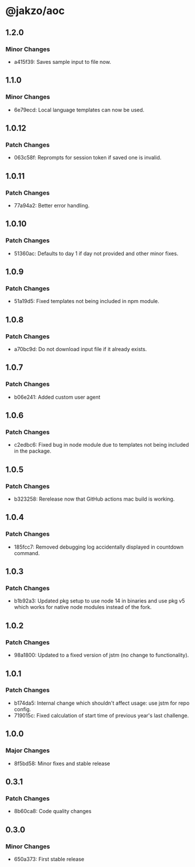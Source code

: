 # @jakzo/aoc

## 1.2.0

### Minor Changes

- a415f39: Saves sample input to file now.

## 1.1.0

### Minor Changes

- 6e79ecd: Local language templates can now be used.

## 1.0.12

### Patch Changes

- 063c58f: Reprompts for session token if saved one is invalid.

## 1.0.11

### Patch Changes

- 77a94a2: Better error handling.

## 1.0.10

### Patch Changes

- 51360ac: Defaults to day 1 if day not provided and other minor fixes.

## 1.0.9

### Patch Changes

- 51a19d5: Fixed templates not being included in npm module.

## 1.0.8

### Patch Changes

- a70bc9d: Do not download input file if it already exists.

## 1.0.7

### Patch Changes

- b06e241: Added custom user agent

## 1.0.6

### Patch Changes

- c2edbc6: Fixed bug in node module due to templates not being included in the package.

## 1.0.5

### Patch Changes

- b323258: Rerelease now that GitHub actions mac build is working.

## 1.0.4

### Patch Changes

- 185fcc7: Removed debugging log accidentally displayed in countdown command.

## 1.0.3

### Patch Changes

- b1b92a3: Updated pkg setup to use node 14 in binaries and use pkg v5 which works for native node modules instead of the fork.

## 1.0.2

### Patch Changes

- 98a1800: Updated to a fixed version of jstm (no change to functionality).

## 1.0.1

### Patch Changes

- b174da5: Internal change which shouldn't affect usage: use jstm for repo config.
- 719015c: Fixed calculation of start time of previous year's last challenge.

## 1.0.0

### Major Changes

- 8f5bd58: Minor fixes and stable release

## 0.3.1

### Patch Changes

- 8b60ca8: Code quality changes

## 0.3.0

### Minor Changes

- 650a373: First stable release
